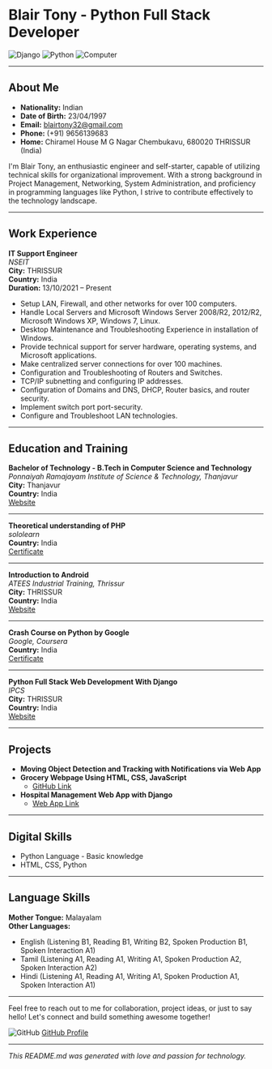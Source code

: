 # Blair Tony - Python Full Stack Developer

![Django](images/django_logo.png) ![Python](images/python_logo.png) ![Computer](images/computer_logo.png)

---

## About Me

- **Nationality:** Indian
- **Date of Birth:** 23/04/1997
- **Email:** blairtony32@gmail.com
- **Phone:** (+91) 9656139683
- **Home:** Chiramel House M G Nagar Chembukavu, 680020 THRISSUR (India)

I'm Blair Tony, an enthusiastic engineer and self-starter, capable of utilizing technical skills for organizational improvement. With a strong background in Project Management, Networking, System Administration, and proficiency in programming languages like Python, I strive to contribute effectively to the technology landscape.

---

## Work Experience

**IT Support Engineer**  
*NSEIT*  
**City:** THRISSUR  
**Country:** India  
**Duration:** 13/10/2021 – Present

- Setup LAN, Firewall, and other networks for over 100 computers.
- Handle Local Servers and Microsoft Windows Server 2008/R2, 2012/R2, Microsoft Windows XP, Windows 7, Linux.
- Desktop Maintenance and Troubleshooting Experience in installation of Windows.
- Provide technical support for server hardware, operating systems, and Microsoft applications.
- Make centralized server connections for over 100 machines.
- Configuration and Troubleshooting of Routers and Switches.
- TCP/IP subnetting and configuring IP addresses.
- Configuration of Domains and DNS, DHCP, Router basics, and router security.
- Implement switch port port-security.
- Configure and Troubleshoot LAN technologies.

---

## Education and Training

**Bachelor of Technology - B.Tech in Computer Science and Technology**  
*Ponnaiyah Ramajayam Institute of Science & Technology, Thanjavur*  
**City:** Thanjavur  
**Country:** India  
[Website](https://www.prist.ac.in/)

---

**Theoretical understanding of PHP**  
*sololearn*  
**Country:** India  
[Certificate](https://www.sololearn.com/Certificate/CT-PUNYLCK8/jpg)

---

**Introduction to Android**  
*ATEES Industrial Training, Thrissur*  
**City:** THRISSUR  
**Country:** India  
[Website](https://atees.org/)

---

**Crash Course on Python by Google**  
*Google, Coursera*  
**Country:** India  
[Certificate](https://www.coursera.org/account/accomplishments/verify/CVF3NR2VHA23)

---

**Python Full Stack Web Development With Django**  
*IPCS*  
**City:** THRISSUR  
**Country:** India  
[Website](https://ipcsautomation.com/)

---

## Projects

- **Moving Object Detection and Tracking with Notifications via Web App**
- **Grocery Webpage Using HTML, CSS, JavaScript**
  - [GitHub Link](https://github.com/Blair-tony/GroCo)
- **Hospital Management Web App with Django**
  - [Web App Link](https://blairtony.pythonanywhere.com/)

---

## Digital Skills

- Python Language - Basic knowledge
- HTML, CSS, Python

---

## Language Skills

**Mother Tongue:** Malayalam  
**Other Languages:**
- English (Listening B1, Reading B1, Writing B2, Spoken Production B1, Spoken Interaction A1)
- Tamil (Listening A1, Reading A1, Writing A1, Spoken Production A2, Spoken Interaction A2)
- Hindi (Listening A1, Reading A1, Writing A1, Spoken Production A1, Spoken Interaction A1)

---

Feel free to reach out to me for collaboration, project ideas, or just to say hello! Let's connect and build something awesome together!

![GitHub](images/github_logo.png) [GitHub Profile](https://github.com/Blair-tony)

--- 

*This README.md was generated with love and passion for technology.*
